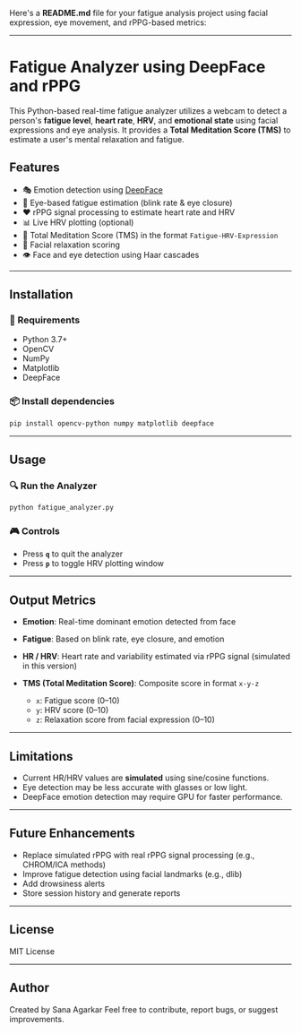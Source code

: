 Here's a **README.md** file for your fatigue analysis project using facial expression, eye movement, and rPPG-based metrics:

---

# Fatigue Analyzer using DeepFace and rPPG

This Python-based real-time fatigue analyzer utilizes a webcam to detect a person's **fatigue level**, **heart rate**, **HRV**, and **emotional state** using facial expressions and eye analysis. It provides a **Total Meditation Score (TMS)** to estimate a user's mental relaxation and fatigue.

## Features

* 🎭 Emotion detection using [DeepFace](https://github.com/serengil/deepface)
* 👀 Eye-based fatigue estimation (blink rate & eye closure)
* ❤️ rPPG signal processing to estimate heart rate and HRV
* 📊 Live HRV plotting (optional)
* 🎯 Total Meditation Score (TMS) in the format `Fatigue-HRV-Expression`
* 🧠 Facial relaxation scoring
* 👁️ Face and eye detection using Haar cascades

---


## Installation

### 🔧 Requirements

* Python 3.7+
* OpenCV
* NumPy
* Matplotlib
* DeepFace

### 📦 Install dependencies

```bash
pip install opencv-python numpy matplotlib deepface
```

---

## Usage

### 🔍 Run the Analyzer

```bash
python fatigue_analyzer.py
```

### 🎮 Controls

* Press **`q`** to quit the analyzer
* Press **`p`** to toggle HRV plotting window

---

## Output Metrics

* **Emotion**: Real-time dominant emotion detected from face
* **Fatigue**: Based on blink rate, eye closure, and emotion
* **HR / HRV**: Heart rate and variability estimated via rPPG signal (simulated in this version)
* **TMS (Total Meditation Score)**: Composite score in format `x-y-z`

  * `x`: Fatigue score (0–10)
  * `y`: HRV score (0–10)
  * `z`: Relaxation score from facial expression (0–10)

---

## Limitations

* Current HR/HRV values are **simulated** using sine/cosine functions.
* Eye detection may be less accurate with glasses or low light.
* DeepFace emotion detection may require GPU for faster performance.

---

## Future Enhancements

* Replace simulated rPPG with real rPPG signal processing (e.g., CHROM/ICA methods)
* Improve fatigue detection using facial landmarks (e.g., dlib)
* Add drowsiness alerts
* Store session history and generate reports

---

## License

MIT License

---

## Author

Created by Sana Agarkar
Feel free to contribute, report bugs, or suggest improvements.



